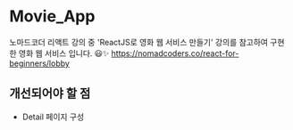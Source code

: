 # Movie_App

노마드코더 리액트 강의 중 'ReactJS로 영화 웹 서비스 만들기' 강의를 참고하여 구현한 영화 웹 서비스 입니다. 😃✨
https://nomadcoders.co/react-for-beginners/lobby

## 개선되어야 할 점
- Detail 페이지 구성
